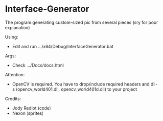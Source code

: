 # Interface-Generator
The program generating custom-sized pic from several pieces (sry for poor explanation)

Using:
- Edit and run .../x64/Debug/InterfaceGenerator.bat

Args:
- Check .../Docs/docs.html

Attention:
- OpenCV is required. You have to drop/include required headers and dll-s (opencv_world401.dll, opencv_world401d.dll) to your project

Credits:
- Jody Redlot (code)
- Nexon (sprites)
